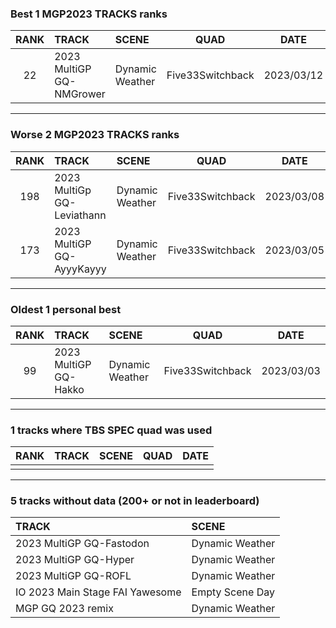 ### Best 1 MGP2023 TRACKS ranks
|RANK|TRACK|SCENE|QUAD|DATE|
|:---:|:---|:---|:---:|:---:|
|22|2023 MultiGP GQ-NMGrower|Dynamic Weather|Five33Switchback|2023/03/12|
---
### Worse 2 MGP2023 TRACKS ranks
|RANK|TRACK|SCENE|QUAD|DATE|
|:---:|:---|:---|:---:|:---:|
|198|2023 MultiGp GQ-Leviathann|Dynamic Weather|Five33Switchback|2023/03/08|
|173|2023 MultiGP GQ-AyyyKayyy|Dynamic Weather|Five33Switchback|2023/03/05|
---
### Oldest 1 personal best
|RANK|TRACK|SCENE|QUAD|DATE|
|:---:|:---|:---|:---:|:---:|
|99|2023 MultiGP GQ-Hakko|Dynamic Weather|Five33Switchback|2023/03/03|
---
### 1 tracks where TBS SPEC quad was used
|RANK|TRACK|SCENE|QUAD|DATE|
|:---:|:---|:---|:---:|:---:|
||||||
---
### 5 tracks without data (200+ or not in leaderboard)
|TRACK|SCENE|
|:---|:---|
|2023 MultiGP GQ-Fastodon|Dynamic Weather|
|2023 MultiGP GQ-Hyper|Dynamic Weather|
|2023 MultiGP GQ-ROFL|Dynamic Weather|
|IO 2023 Main Stage FAI Yawesome|Empty Scene Day|
|MGP GQ 2023 remix|Dynamic Weather|
